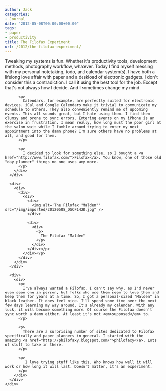 ```yaml
---
author: Jack
categories:
- Journal
date: "2012-05-08T00:00:00+00:00"
tags:
- paper
- productivity
title: The Filofax Experiment
url: /2012/the-filofax-experiment/
---
```


<div>
  <div>
    <div>
      <div>
        <div>
          <p>
            Tweaking my systems is fun. Whether it's productivity tools, development methods, photography workflow, whatever. Today I find myself messing with my personal notetaking, todo, and calendar system(s). I have both a lifelong love affair with paper and a deskload of electronic gadgets. I don't consider this a contradiction. I call it using the best tool for the job. Except that's not always how I decide. And I sometimes change my mind.
          </p></p> 
          
          <p>
            Calendars, for example, are perfectly suited for electronic devices. iCal and Google Calendars make it trivial to communicate my schedule to others. They also conveniently remind me of upcoming events. This all sounds great, but I hate using them. I find them clumsy and prone to sync errors. Entering events on my iPhone is an exercise in frustration. I mean really, how long must the poor girl at the salon wait while I fumble around trying to enter my next appointment into the damn phone? I'm sure others have no problems at all, and good for them. 
          </p>
          
          <p>
            I decided to look for something else, so I bought a <a href="http://www.filofax.com/">Filofax</a>. You know, one of those old "day planner" things no one uses any more.
          </p>
        </div>
      </div>
      
      <div>
        <div>
          <div>
            <div>
              <div>
                <img alt='The Filofax "Malden"' src="/img/imported/20120508_DSCF1428.jpg" />
              </div>
              
              <div>
                <div>
                  <p>
                    The Filofax "Malden"
                  </p>
                </div>
              </div></p>
            </div></p>
          </div>
        </div>
      </div>
      
      <div>
        <div>
          <p>
            I've always wanted a Filofax. I can't say why, as I'd never even seen one in person, but folks who use them seem to love them and keep them for years at a time. So, I got a personal-sized "Malden" in black leather. It does feel nice. I'll spend some time over the next few days learning my way around. It's already my calendar. With any luck, it will become something more. Of course the Filofax doesn't sync worth a damn either. At least it's not <em>supposed</em> to.
          </p>
          
          <p>
            There are a surprising number of sites dedicated to Filofax specifically and paper planners in general. I started with the amazing <a href="http://philofaxy.blogspot.com/">philofaxy</a>. Lots of stuff to take in there.
          </p>
          
          <p>
             I love trying stuff like this. Who knows how well it will work or how long it will last. Doesn't matter, it's an experiment.
          </p>
        </div>
      </div>
    </div>
  </div>
</div>